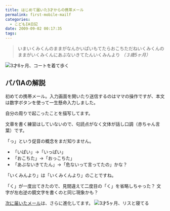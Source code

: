 ```yaml
---
title: はじめて届いた3才からの携帯メール
permalink: first-mobile-mailf
categories:
  - こどもIA日記
date: 2009-09-02 00:17:35
tags:
---
```


> いまいくみくんのままがなんかいぱいもてたらおこちただねいくみくんのままがいくみくんにあぶないきてたんいくみんより
_（３歳5ヶ月）_

![3才6ヶ月、コートを着て歩く](/images/ia-kid/20031221-3sai-walking.png)

## パパIAの解説

初めての携帯メール。入力画面を開いたり送信するのはママの操作ですが、本文は数字ボタンを使って一生懸命入力しました。

自分の周りで起こったことを描写してます。

文章を書く練習はしていないので、句読点がなく文体が話し口調（赤ちゃん言葉）です。

「っ」という促音の概念をまだ知りません。

* 「いぱい」→「いっぱい」
* 「おこちた」→「おっこちた」
* 「あぶないきてたん」→「危ないって言ってたの」かな？

「いくみんより」は「いくみくんより」のことですね。

「く」が一度出てきたので、見間違えて二度目の「く」を省略しちゃった？
文字が左右逆の鏡文字を書くのと同じ現象かも？

[次に届いたメール](../mail-from-3years-child/)は、さらに進化してます。
![3才5ヶ月、リスと寝てる](/images/ia-kid/20040114-3sai-sleeping.png)